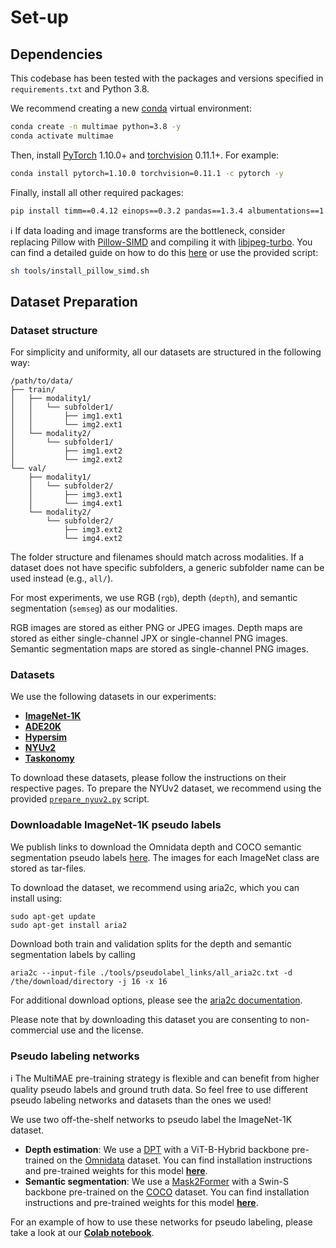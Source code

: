 # Set-up

## Dependencies

This codebase has been tested with the packages and versions specified in `requirements.txt` and Python 3.8.

We recommend creating a new [conda](https://docs.conda.io/en/latest/) virtual environment:
```bash
conda create -n multimae python=3.8 -y
conda activate multimae
```
Then, install [PyTorch](https://pytorch.org/) 1.10.0+ and [torchvision](https://pytorch.org/vision/stable/index.html) 0.11.1+. For example:
```bash
conda install pytorch=1.10.0 torchvision=0.11.1 -c pytorch -y
```

Finally, install all other required packages:
```bash
pip install timm==0.4.12 einops==0.3.2 pandas==1.3.4 albumentations==1.1.0 wandb==0.12.11
```
:information_source: If data loading and image transforms are the bottleneck, consider replacing Pillow with [Pillow-SIMD](https://github.com/uploadcare/pillow-simd) and compiling it with [libjpeg-turbo](https://github.com/libjpeg-turbo/libjpeg-turbo). You can find a detailed guide on how to do this [here](https://fastai1.fast.ai/performance.html#installation) or use the provided script:
```bash
sh tools/install_pillow_simd.sh
```

## Dataset Preparation


### Dataset structure

For simplicity and uniformity, all our datasets are structured in the following way:
```
/path/to/data/
├── train/
│   ├── modality1/
│   │   └── subfolder1/
│   │       ├── img1.ext1
│   │       └── img2.ext1
│   └── modality2/
│       └── subfolder1/
│           ├── img1.ext2
│           └── img2.ext2
└── val/
    ├── modality1/
    │   └── subfolder2/
    │       ├── img3.ext1
    │       └── img4.ext1
    └── modality2/
        └── subfolder2/
            ├── img3.ext2
            └── img4.ext2
```
The folder structure and filenames should match across modalities.
If a dataset does not have specific subfolders, a generic subfolder name can be used instead (e.g., `all/`). 

For most experiments, we use RGB  (`rgb`), depth (`depth`), and semantic segmentation (`semseg`) as our modalities.

RGB images are stored as either PNG or JPEG images. 
Depth maps are stored as either single-channel JPX or single-channel PNG images. 
Semantic segmentation maps are stored as single-channel PNG images.

### Datasets

We use the following datasets in our experiments:
- [**ImageNet-1K**](https://www.image-net.org/)
- [**ADE20K**](http://sceneparsing.csail.mit.edu/)
- [**Hypersim**](https://github.com/apple/ml-hypersim)
- [**NYUv2**](https://cs.nyu.edu/~silberman/datasets/nyu_depth_v2.html)
- [**Taskonomy**](https://github.com/StanfordVL/taskonomy/tree/master/data)

To download these datasets, please follow the instructions on their respective pages. 
To prepare the NYUv2 dataset, we recommend using the provided [`prepare_nyuv2.py`](tools/prepare_nyuv2.py) script.

### Downloadable ImageNet-1K pseudo labels

We publish links to download the Omnidata depth and COCO semantic segmentation pseudo labels [here](https://github.com/EPFL-VILAB/MultiMAE/tree/main/tools/pseudolabel_links).
The images for each ImageNet class are stored as tar-files.

To download the dataset, we recommend using aria2c, which you can install using:

```
sudo apt-get update
sudo apt-get install aria2
```

Download both train and validation splits for the depth and semantic segmentation labels by calling

```
aria2c --input-file ./tools/pseudolabel_links/all_aria2c.txt -d /the/download/directory -j 16 -x 16
```

For additional download options, please see the [aria2c documentation](http://aria2.github.io/manual/en/html/aria2c.html).

Please note that by downloading this dataset you are consenting to non-commercial use and the license.

### Pseudo labeling networks

:information_source: The MultiMAE pre-training strategy is flexible and can benefit from higher quality pseudo labels and ground truth data. So feel free to use different pseudo labeling networks and datasets than the ones we used!

We use two off-the-shelf networks to pseudo label the ImageNet-1K dataset. 

- **Depth estimation**: We use a [DPT](https://arxiv.org/abs/2103.13413) with a ViT-B-Hybrid backbone pre-trained on the [Omnidata](https://omnidata.vision/) dataset. You can find installation instructions and pre-trained weights for this model [**here**](https://docs.omnidata.vision/pretrained.html).
- **Semantic segmentation**: We use a [Mask2Former](https://bowenc0221.github.io/mask2former/) with a Swin-S backbone pre-trained on the [COCO](https://cocodataset.org/) dataset. You can find installation instructions and pre-trained weights for this model [**here**](https://github.com/facebookresearch/Mask2Former).

For an example of how to use these networks for pseudo labeling, please take a look at our [**Colab notebook**](https://colab.research.google.com/github/EPFL-VILAB/MultiMAE/blob/main/MultiMAE_Demo.ipynb).
